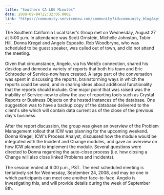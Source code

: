 ```yaml
---
title: "Southern CA LUG Minutes"
date: 2008-09-04T22:32:06.000Z
link: "https://community.servicenow.com/community?id=community_blog&sys_id=816ceaa1dbd0dbc01dcaf3231f96198b"
---
```

<p>The Southern California Local User's Group met on Wednesday, August 27 at 5:00 p.m. In attendance was Scott Ornstein, Michelle Johnston, Tobin Hill, Donna Kregel and Angelo Esposito. Rob Woodbryne, who was scheduled to be guest speaker, was called out of town, and did not attend the meeting.<br /><br />Given that circumstance, Angelo, via his WebEx connection, shared his desktop and demoed a variety of reports that both his team and Eric Schroeder of Service-now have created. A large part of the conversation was spent in discussing the reports, brainstorming ways in which the reports could be used, and in sharing ideas about additional functionality that the reports should include. One major point that was raised was the inability of Service-now to allow the use of reporting tools such as Crystal Reports or Business Objects on the hosted instances of the database. One suggestion was to have a backup copy of the database delivered to the client's site which will contain data current as of the close of the previous day's business.<br /><br />After the report discussion, the group was given an overview of the Problem Management rollout that ICW was planning for the upcoming weekend. Donna Kregel, ICW's Process Analyst, discussed how the module would be integrated with the Incident and Change modules, and gave an overview on how ICW planned to implement the module. Several questions were directed to Donna regarding the auto-close process (i.e. how closing a Change will also close linked Problems and Incidents).<br /><br />The session ended at 6:00 p.m., PST. The next scheduled meeting is tentatively set for Wednesday, September 24, 2008, and may be one in which participants can meet one another face-to-face. Angelo is investigating this, and will provide details during the week of September 8th.</p>